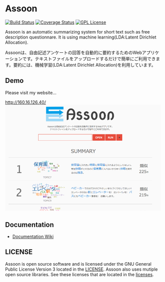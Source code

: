 # Assoon
[![Build Status](https://travis-ci.org/y-ota/Assoon.svg?branch=master)](https://travis-ci.org/y-ota/Assoon)
[![Coverage Status](https://coveralls.io/repos/github/y-ota/Assoon/badge.svg)](https://coveralls.io/github/y-ota/Assoon)
[![GPL License](https://img.shields.io/badge/license-GPLv3-blue.svg?style=flat)](LICENSE)

Assoon is an automatic summarizing system for short text such as free description questionnare. It is using machine learning(LDA:Latent Dirichlet Allocation).

Assoonは、自由記述アンケートの回答を自動的に要約するためのWebアプリケーションです。テキストファイルをアップロードするだけで簡単にご利用できます。要約には、機械学習(LDA:Latent Dirichlet Allocation)を利用しています。



## Demo
Please visit my website... 

http://160.16.126.40/
![Sample screenshot 1](/readme/screenshot1.png)

## Documentation
- [Documentation Wiki](https://github.com/y-ota/Assoon/wiki)

## LICENSE
Assoon is open source software and is licensed under the GNU General Public License Version 3 located in the [LICENSE](https://github.com/y-ota/Assoon/blob/master/LICENSE).
Assoon also uses mutiple open source libraries. See these licenses that are located in the [licenses](https://github.com/y-ota/Assoon/blob/master/licenses).
